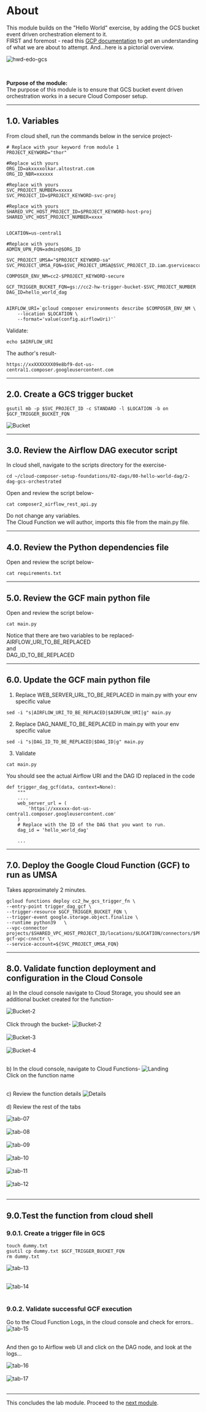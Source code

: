 # About

This module builds on the "Hello World" exercise, by adding the GCS bucket event driven orchestration element to it.<br>
FIRST and foremost - read this [GCP documentation](https://cloud.google.com/composer/docs/composer-2/triggering-with-gcf) to get an understanding of what we are about to attempt. And...here is a pictorial overview. <br>


![hwd-edo-gcs](../00-images/hwd-edo-gcs.png)

<br>

**Purpose of the module:**<br>
The purpose of this module is to ensure that GCS bucket event driven orchestration works in a secure Cloud Composer setup. <br>

<hr>


## 1.0. Variables

From cloud shell, run the commands below in the service project-

```
# Replace with your keyword from module 1
PROJECT_KEYWORD="thor"  

#Replace with yours
ORG_ID=akxxxxolkar.altostrat.com                              
ORG_ID_NBR=xxxxxx                                      

#Replace with yours
SVC_PROJECT_NUMBER=xxxxx                             
SVC_PROJECT_ID=$PROJECT_KEYWORD-svc-proj                     

#Replace with yours
SHARED_VPC_HOST_PROJECT_ID=$PROJECT_KEYWORD-host-proj        
SHARED_VPC_HOST_PROJECT_NUMBER=xxxx                  


LOCATION=us-central1

#Replace with yours
ADMIN_UPN_FQN=admin@$ORG_ID 

SVC_PROJECT_UMSA="$PROJECT_KEYWORD-sa"
SVC_PROJECT_UMSA_FQN=$SVC_PROJECT_UMSA@$SVC_PROJECT_ID.iam.gserviceaccount.com

COMPOSER_ENV_NM=cc2-$PROJECT_KEYWORD-secure

GCF_TRIGGER_BUCKET_FQN=gs://cc2-hw-trigger-bucket-$SVC_PROJECT_NUMBER
DAG_ID=hello_world_dag


AIRFLOW_URI=`gcloud composer environments describe $COMPOSER_ENV_NM \
    --location $LOCATION \
    --format='value(config.airflowUri)'`
```

Validate:
```
echo $AIRFLOW_URI
```

The author's result-
```
https://xxXXXXXXX09e8bf9-dot-us-central1.composer.googleusercontent.com
```
<hr>


## 2.0. Create a GCS trigger bucket
```
gsutil mb -p $SVC_PROJECT_ID -c STANDARD -l $LOCATION -b on $GCF_TRIGGER_BUCKET_FQN
```

![Bucket](../00-images/02d-00-bucket-trigger.png)

<hr>

## 3.0. Review the Airflow DAG executor script

In cloud shell, navigate to the scripts directory for the exercise-
```
cd ~/cloud-composer-setup-foundations/02-dags/00-hello-world-dag/2-dag-gcs-orchestrated
```

Open and review the script below-
```
cat composer2_airflow_rest_api.py
```

Do not change any variables.<br>
The Cloud Function we will author, imports this file from the main.py file.

<hr>

## 4.0. Review the Python dependencies file

Open and review the script below-
```
cat requirements.txt
```

<hr>

## 5.0. Review the GCF main python file

Open and review the script below-
```
cat main.py
```

Notice that there are two variables to be replaced-<br>
AIRFLOW_URI_TO_BE_REPLACED<br>
and<br>
DAG_ID_TO_BE_REPLACED<br>

<hr>

## 6.0. Update the GCF main python file

1. Replace WEB_SERVER_URL_TO_BE_REPLACED in main.py with your env specific value

```
sed -i "s|AIRFLOW_URI_TO_BE_REPLACED|$AIRFLOW_URI|g" main.py
```


2. Replace DAG_NAME_TO_BE_REPLACED in main.py with your env specific value
```
sed -i "s|DAG_ID_TO_BE_REPLACED|$DAG_ID|g" main.py
```


3. Validate
```
cat main.py
```

You should see the actual Airflow URI and the DAG ID replaced in the code

```
def trigger_dag_gcf(data, context=None):
    """
    ....
    web_server_url = (
        'https://xxxxxx-dot-us-central1.composer.googleusercontent.com'
    )
    # Replace with the ID of the DAG that you want to run.
    dag_id = 'hello_world_dag'

    ...
```

<hr>


## 7.0. Deploy the Google Cloud Function (GCF) to run as UMSA

Takes approximately 2 minutes.

```
gcloud functions deploy cc2_hw_gcs_trigger_fn \
--entry-point trigger_dag_gcf \
--trigger-resource $GCF_TRIGGER_BUCKET_FQN \
--trigger-event google.storage.object.finalize \
--runtime python39   \
--vpc-connector projects/$SHARED_VPC_HOST_PROJECT_ID/locations/$LOCATION/connectors/$PROJECT_KEYWORD-gcf-vpc-cnnctr \
--service-account=${SVC_PROJECT_UMSA_FQN}
```

<hr>

## 8.0. Validate function deployment and configuration in the Cloud Console

a) In the cloud console navigate to Cloud Storage, you should see an additional bucket created for the function-

![Bucket-2](../00-images/02d-01-buckets-all.png)
<br>
<br>
Click through the bucket-
![Bucket-2](../00-images/02d-02-gcf-bucket.png)
<br>
<br>
![Bucket-3](../00-images/02d-03-gcf-bucket.png)
<br>
<br>
![Bucket-4](../00-images/02d-04-gcf-bucket.png)
<br>
<br>

b) In the cloud console, navigate to Cloud Functions-
![Landing](../00-images/02d-05-gcf-landing.png)
<br>
Click on the function name
<br>
<br>

c) Review the function details
![Details](../00-images/02d-06-gcf-details.png)
<br>
<br>
d) Review the rest of the tabs

![tab-07](../00-images/02d-07-gcf.png)
<br>
<br>
![tab-08](../00-images/02d-08-gcf.png)
<br>
<br>
![tab-09](../00-images/02d-09-gcf.png)
<br>
<br>
![tab-10](../00-images/02d-10-gcf.png)
<br>
<br>
![tab-11](../00-images/02d-11-gcf.png)
<br>
<br>
![tab-12](../00-images/02d-12-gcf.png)
<br>
<br>


<hr>


## 9.0.Test the function from cloud shell

### 9.0.1. Create a trigger file in GCS
```
touch dummy.txt
gsutil cp dummy.txt $GCF_TRIGGER_BUCKET_FQN
rm dummy.txt
```

![tab-13](../00-images/02d-13-gcf.png)
<br>
<br>

![tab-14](../00-images/02d-14-gcf.png)
<br>
<br>


### 9.0.2. Validate successful GCF execution

Go to the Cloud Function Logs, in the cloud console and check for errors..
![tab-15](../00-images/02d-15-gcf.png)
<br>
<br>


And then go to Airflow web UI and click on the DAG node, and look at the logs...

![tab-16](../00-images/02d-16-gcf.png)
<br>
<br>
![tab-17](../00-images/02d-17-gcf.png)
<br>
<br>

<hr>

This concludes the lab module. Proceed to the [next module](02e-secure-cc2-iteration1-HWD-PubSub-EDO.md).
